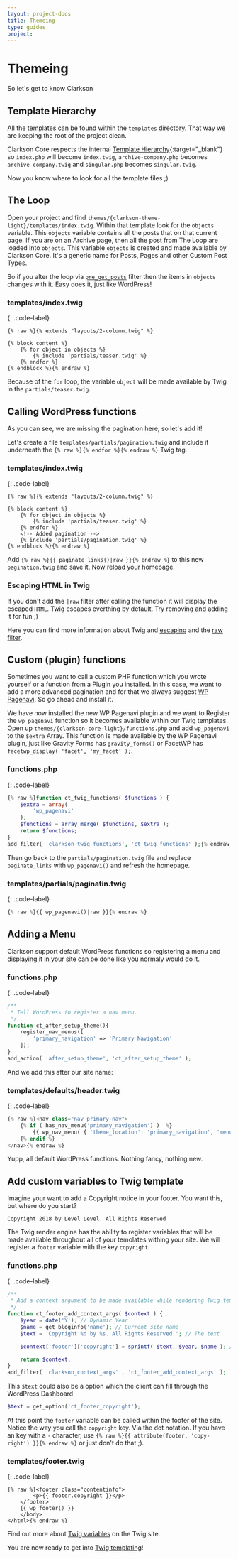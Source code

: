 ```yaml
---
layout: project-docs
title: Themeing
type: guides
project: 
---
```


# Themeing

So let's get to know Clarkson

## Template Hierarchy
All the templates can be found within the `templates` directory. That way we are keeping the root of the project clean.

Clarkson Core respects the internal [Template Hierarchy](https://developer.wordpress.org/themes/basics/template-hierarchy/){:target="_blank"} so `index.php` will become `index.twig`, `archive-company.php` becomes `archive-company.twig` and `singular.php` becomes `singular.twig`.

Now you know where to look for all the template files ;).


## The Loop

Open your project and find `themes/{clarkson-theme-light}/templates/index.twig`. Within that template look for the `objects` variable. This `objects` variable contains all the posts that on that current page. If you are on an Archive page, then all the post from The Loop are loaded into `objects`. This variable `objects` is created and made available by Clarkson Core. It's a generic name for Posts, Pages and other Custom Post Types.

So if you alter the loop via [`pre_get_posts`](https://codex.wordpress.org/Plugin_API/Action_Reference/pre_get_posts) filter then the items in `objects` changes with it. Easy does it, just like WordPress!

### templates/index.twig
{: .code-label}
~~~twig
{% raw %}{% extends "layouts/2-column.twig" %}

{% block content %}
    {% for object in objects %}
        {% include 'partials/teaser.twig' %}
    {% endfor %}
{% endblock %}{% endraw %}
~~~

Because of the `for` loop, the variable `object` will be made available by Twig in the `partials/teaser.twig`.

## Calling WordPress functions

As you can see, we are missing the pagination here, so let's add it!

Let's create a file `templates/partials/pagination.twig` and include it underneath the `{% raw %}{% endfor %}{% endraw %}` Twig tag.

### templates/index.twig
{: .code-label}
~~~twig
{% raw %}{% extends "layouts/2-column.twig" %}

{% block content %}
    {% for object in objects %}
        {% include 'partials/teaser.twig' %}
    {% endfor %}
    <!-- Added pagination -->
    {% include 'partials/pagination.twig' %}
{% endblock %}{% endraw %}
~~~


Add `{% raw %}{{ paginate_links()|raw }}{% endraw %}` to this new `pagination.twig` and save it. Now reload your homepage.

### Escaping HTML in Twig
If you don't add the `|raw` filter after calling the function it will display the escaped `HTML`. Twig escapes everthing by default. Try removing and adding it for fun ;)

Here you can find more information about Twig and [escaping](https://twig.symfony.com/doc/2.x/filters/escape.html) and the [raw filter](https://twig.symfony.com/doc/2.x/filters/raw.html).

## Custom (plugin) functions

Sometimes you want to call a custom PHP function which you wrote yourself or a function from a Plugin you installed. 
In this case, we want to add a more advanced pagination and for that we always suggest [WP Pagenavi](https://nl.wordpress.org/plugins/wp-pagenavi/). So go ahead and install it.

We have now installed the new WP Pagenavi plugin and we want to Register the `wp_pagenavi` function so it becomes available within our Twig templates. Open up `themes/{clarkson-core-light}/functions.php` and add `wp_pagenavi` to the `$extra` Array. This function is made available by the WP Pagenavi plugin, just like Gravity Forms has `gravity_forms()` or FacetWP has `facetwp_display( 'facet', 'my_facet' );`.

### functions.php
{: .code-label}
~~~php
{% raw %}function ct_twig_functions( $functions ) {
    $extra = array(
        'wp_pagenavi'
    );
    $functions = array_merge( $functions, $extra );
    return $functions;
}
add_filter( 'clarkson_twig_functions', 'ct_twig_functions' );{% endraw %}
~~~

Then go back to the `partials/pagination.twig` file and replace `paginate_links` with `wp_pagenavi()` and refresh the homepage.

### templates/partials/paginatin.twig
{: .code-label}
~~~php
{% raw %}{{ wp_pagenavi()|raw }}{% endraw %}
~~~


## Adding a Menu

Clarkson support default WordPress functions so registering a menu and displaying it in your site can be done like you normaly would do it.

### functions.php
{: .code-label}
```php
/**
 * Tell WordPress to register a nav menu.
 */
function ct_after_setup_theme(){
    register_nav_menus([
        'primary_navigation' => 'Primary Navigation'
    ]);
}
add_action( 'after_setup_theme', 'ct_after_setup_theme' );
```

And we add this after our site name:
### templates/defaults/header.twig
{: .code-label}
```php
{% raw %}<nav class="nav primary-nav">
    {% if ( has_nav_menu('primary_navigation') )  %}
        {{ wp_nav_menu( { 'theme_location': 'primary_navigation', 'menu_class': 'menu primary-menu' } ) }}
    {% endif %}
</nav>{% endraw %}
```

Yupp, all default WordPress functions. Nothing fancy, nothing new.

## Add custom variables to Twig template
Imagine your want to add a Copyright notice in your footer. You want this, but where do you start?

~~~
Copyright 2018 by Level Level. All Rights Reserved
~~~

The Twig render engine has the ability to register variables that will be made available throughout all of your temolates withing your site. We will register a `footer` variable with the key `copyright`.

### functions.php
{: .code-label}
~~~php
/**
 * Add a context argument to be made available while rendering Twig templates
 */
function ct_footer_add_context_args( $context ) {
    $year = date('Y'); // Dynamic Year
    $name = get_bloginfo('name'); // Current site name
    $text = 'Copyright %d by %s. All Rights Reserved.'; // The text

    $context['footer']['copyright'] = sprintf( $text, $year, $name ); // Replace the variables with the values

    return $context;
}
add_filter( 'clarkson_context_args' , 'ct_footer_add_context_args' );
~~~


This `$text` could also be a option which the client can fill through the WordPress Dashboard
~~~php
$text = get_option('ct_footer_copyright');
~~~

At this point the `footer` variable can be called within the footer of the site. Notice the way you call the `copyright` key. Via the dot notation. If you have an key with a `-` character, use `{% raw %}{{ attribute(footer, 'copy-right') }}{% endraw %}` or just don't do that ;).

### templates/footer.twig
{: .code-label}
~~~twig
{% raw %}<footer class="contentinfo">
        <p>{{ footer.copyright }}</p>
    </footer>
    {{ wp_footer() }}
    </body>
</html>{% endraw %}
~~~

Find out more about [Twig variables](https://twig.symfony.com/doc/2.x/templates.html#variables) on the Twig site.

You are now ready to get into <a href="/guides/twig-templating.html">Twig templating</a>!